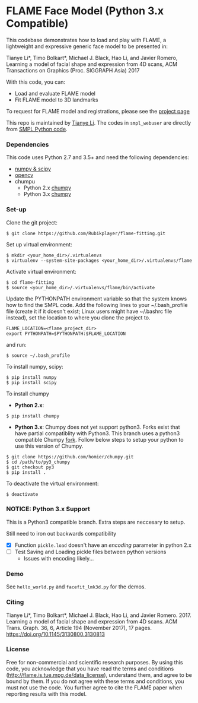 # FLAME Face Model (Python 3.x Compatible)

This codebase demonstrates how to load and play with FLAME, a lightweight and expressive generic face model to be presented in:

Tianye Li*, Timo Bolkart*, Michael J. Black, Hao Li, and Javier Romero, Learning a model of facial shape and expression from 4D scans, ACM Transactions on Graphics (Proc. SIGGRAPH Asia) 2017

With this code, you can:
 * Load and evaluate FLAME model
 * Fit FLAME model to 3D landmarks

To request for FLAME model and registrations, please see the [project page](http://flame.is.tue.mpg.de)

This repo is maintained by [Tianye Li](https://sites.google.com/site/tianyefocus/). The codes in `smpl_webuser` are directly from [SMPL Python code](http://smpl.is.tue.mpg.de/).

### Dependencies

This code uses Python 2.7 and 3.5+ and need the following dependencies:

- [numpy & scipy](http://www.scipy.org/scipylib/download.html)
- [opencv](http://opencv.org/)
- chumpu
  - Python 2.x [chumpy](https://github.com/mattloper/chumpy)
  - Python 3.x [chumpy](https://github.com/homier/chumpy)

### Set-up

Clone the git project:
```
$ git clone https://github.com/Rubikplayer/flame-fitting.git
```

Set up virtual environment:
```
$ mkdir <your_home_dir>/.virtualenvs
$ virtualenv --system-site-packages <your_home_dir>/.virtualenvs/flame
```

Activate virtual environment:
```
$ cd flame-fitting
$ source <your_home_dir>/.virtualenvs/flame/bin/activate
```

Update the PYTHONPATH environment variable so that the system knows how to find the SMPL code. Add the following lines to your ~/.bash_profile file (create it if it doesn't exist; Linux users might have ~/.bashrc file instead), set the location to where you clone the project to.
```
FLAME_LOCATION=<flame_project_dir>
export PYTHONPATH=$PYTHONPATH:$FLAME_LOCATION
```

and run:
```
$ source ~/.bash_profile
```

To install numpy, scipy:
```
$ pip install numpy
$ pip install scipy
```

To install chumpy
* **Python 2.x**: 
```
$ pip install chumpy
```

* **Python 3.x**:
Chumpy does not yet support python3. Forks exist that have partial compatiblity with Python3. This branch uses a python3 compatible Chumpy [fork](https://github.com/homier/chumpy/tree/py3). Follow below steps to setup your python to use this version of Chumpy.

```
$ git clone https://github.com/homier/chumpy.git
$ cd /path/to/py3_chumpy
$ git checkout py3
$ pip install .
```
  
To deactivate the virtual environment:
```
$ deactivate
```

### NOTICE: Python 3.x Support 
This is a Python3 compatible branch. Extra steps are neccesary to setup.

Still need to iron out backwards compatibility
- [X] Function `pickle.load` doesn't have an *encoding* parameter in python 2.x
- [ ] Test Saving and Loading pickle files between python versions
  - Issues with encoding likely...

### Demo

See `hello_world.py` and `facefit_lmk3d.py` for the demos.

### Citing

Tianye Li*, Timo Bolkart*, Michael J. Black, Hao Li, and Javier Romero. 2017. Learning a model of facial shape and expression from 4D scans. ACM Trans. Graph. 36, 6, Article 194 (November 2017), 17 pages. https://doi.org/10.1145/3130800.3130813

### License

Free for non-commercial and scientific research purposes. By using this code, you acknowledge that you have read the terms and conditions (http://flame.is.tue.mpg.de/data_license), understand them, and agree to be bound by them. If you do not agree with these terms and conditions, you must not use the code. You further agree to cite the FLAME paper when reporting results with this model.
